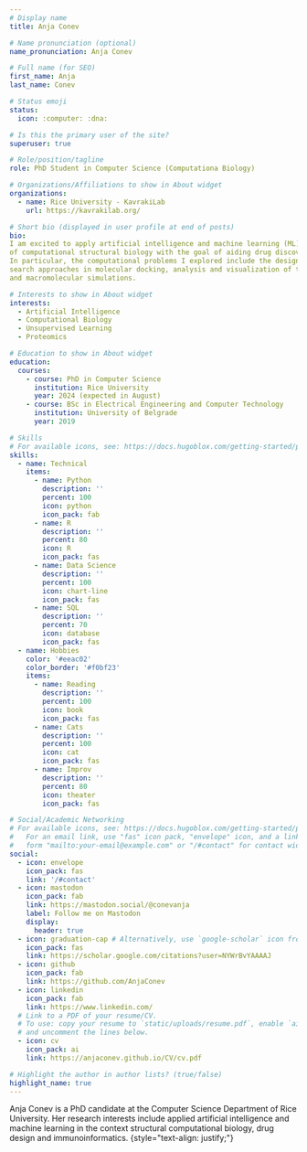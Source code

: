 ```yaml
---
# Display name
title: Anja Conev

# Name pronunciation (optional)
name_pronunciation: Anja Conev

# Full name (for SEO)
first_name: Anja
last_name: Conev

# Status emoji
status:
  icon: :computer: :dna:

# Is this the primary user of the site?
superuser: true

# Role/position/tagline
role: PhD Student in Computer Science (Computationa Biology)

# Organizations/Affiliations to show in About widget
organizations:
  - name: Rice University - KavrakiLab
    url: https://kavrakilab.org/

# Short bio (displayed in user profile at end of posts)
bio: 
I am excited to apply artificial intelligence and machine learning (ML) to the problems in the field
of computational structural biology with the goal of aiding drug discovery. 
In particular, the computational problems I explored include the design of ML-driven molecular scoring functions,
search approaches in molecular docking, analysis and visualization of the data generated by biomolecular
and macromolecular simulations.

# Interests to show in About widget
interests:
  - Artificial Intelligence
  - Computational Biology
  - Unsupervised Learning
  - Proteomics

# Education to show in About widget
education:
  courses:
    - course: PhD in Computer Science
      institution: Rice University
      year: 2024 (expected in August)
    - course: BSc in Electrical Engineering and Computer Technology
      institution: University of Belgrade
      year: 2019

# Skills
# For available icons, see: https://docs.hugoblox.com/getting-started/page-builder/#icons
skills:
  - name: Technical
    items:
      - name: Python
        description: ''
        percent: 100
        icon: python
        icon_pack: fab
      - name: R
        description: ''
        percent: 80
        icon: R
        icon_pack: fas
      - name: Data Science
        description: ''
        percent: 100
        icon: chart-line
        icon_pack: fas
      - name: SQL
        description: ''
        percent: 70
        icon: database
        icon_pack: fas
  - name: Hobbies
    color: '#eeac02'
    color_border: '#f0bf23'
    items:
      - name: Reading
        description: ''
        percent: 100
        icon: book
        icon_pack: fas
      - name: Cats
        description: ''
        percent: 100
        icon: cat
        icon_pack: fas
      - name: Improv
        description: ''
        percent: 80
        icon: theater
        icon_pack: fas

# Social/Academic Networking
# For available icons, see: https://docs.hugoblox.com/getting-started/page-builder/#icons
#   For an email link, use "fas" icon pack, "envelope" icon, and a link in the
#   form "mailto:your-email@example.com" or "/#contact" for contact widget.
social:
  - icon: envelope
    icon_pack: fas
    link: '/#contact'
  - icon: mastodon
    icon_pack: fab
    link: https://mastodon.social/@conevanja
    label: Follow me on Mastodon
    display:
      header: true
  - icon: graduation-cap # Alternatively, use `google-scholar` icon from `ai` icon pack
    icon_pack: fas
    link: https://scholar.google.com/citations?user=NYWrBvYAAAAJ
  - icon: github
    icon_pack: fab
    link: https://github.com/AnjaConev
  - icon: linkedin
    icon_pack: fab
    link: https://www.linkedin.com/
  # Link to a PDF of your resume/CV.
  # To use: copy your resume to `static/uploads/resume.pdf`, enable `ai` icons in `params.yaml`,
  # and uncomment the lines below.
  - icon: cv
    icon_pack: ai
    link: https://anjaconev.github.io/CV/cv.pdf

# Highlight the author in author lists? (true/false)
highlight_name: true
---
```


Anja Conev is a PhD candidate at the Computer Science Department of Rice University. Her research interests include applied artificial intelligence and machine learning in the context structural computational biology, drug design and immunoinformatics.
{style="text-align: justify;"}
